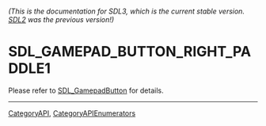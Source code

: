 ###### (This is the documentation for SDL3, which is the current stable version. [SDL2](https://wiki.libsdl.org/SDL2/) was the previous version!)
# SDL_GAMEPAD_BUTTON_RIGHT_PADDLE1

Please refer to [SDL_GamepadButton](SDL_GamepadButton) for details.

----
[CategoryAPI](CategoryAPI), [CategoryAPIEnumerators](CategoryAPIEnumerators)

